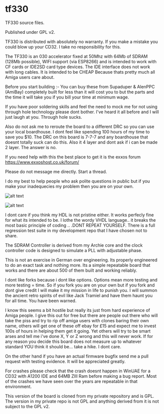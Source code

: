 # tf330

TF330 source files. 

Published under GPL v2. 

TF330 is distributed with absolutely no warranty. If you make a mistake you could blow up your CD32. I take no responsibility for this. 

The TF330 is an 030 accelerator fixed at 50Mhz with 64Mb of SDRAM (128Mb possible), WIFI support (via ESP8266) and is intended to work with CF cards or IDE2SD card type devices. The IDE interface does not work with long cables. It is intended to be CHEAP Because thats pretty much all Amiga users care about. 

Before you start building :- You can buy these from Supaduper & AlenPPC (AmiBay) completely built for less than it will cost you to but the parts and the time it will take you if you bill your time at minimum wage.

If you have poor soldering skills and feel the need to mock me for not using through hole technology please dont bother. I've heard it all before and I will just laugh at you. Through hole sucks. 

Also do not ask me to reroute the board to a different DRC so you can use your local boardhouse. I dont feel like spending 100 hours of my time to save you $10. The DRC on this board is 7-7-7 and any boardhouse that doesnt totally suck can do this. Also it 4 layer and dont ask if i can be made 2 layer. The answer is no. 

If you need help with this the best place to get it is the exxos forum https://www.exxoshost.co.uk/forum/ 

Please do not message me directly. Start a thread. 

I do my best to help people who ask polite questions in public but if you make your inadequecies my problem then you are on your own. 

![alt text](https://github.com/terriblefire/tf330/raw/master/top.png "Top of board")

![alt text](https://github.com/terriblefire/tf330/raw/master/bottom.png "Bottom of board")

I dont care if you think my HDL is not pristine either. It works perfecly fine for what its intended to be. I lothe the wordy VHDL language.. it breaks the most basic principle of coding .. .DONT REPEAT YOURSELF. There is a full regression test suite in my development repo that I have chosen not to share.

The SDRAM Controller is derived from my Archie core and the clock controller code is designed to simulate a PLL with adjustable phase. 

This is not an exercise in German over engineering. Its properly engineered to do an exact task and nothing more. Its a simple repeatable board that works and there are about 500 of them built and working reliably.

I dont like forks because i dont like options. Options mean more testing and more testing = time. So if you fork you are on your own but if you fork and dont give credit I will make it my mission in life to punish you. I will summon the ancient retro spirits of evil like Jack Tramiel and have them haunt you for all time. You have been warned. 

I know this seems a bit hostile but really its just from hard experience of Amiga people. I give this out for free but there are people out there who will take the piss and try to rip off amiga users with clones baring their own name, others will get one of these off ebay for £15 and expect me to invest 100s of hours in helping them get it going. Yet others will try to be smart arses and tell me i've done X, Y or Z wrong and this will never work. If for any reason you decide this board does not measure up to whatever standard YOU think it should be... take a hike. I dont care. 

On the other hand if you have an actual firmware bugfix send me a pull request with testing evidence. It will be appreciated greatly. 

For crashes please check that the crash doesnt happen in WinUAE for a CD32 with A1200 IDE and 64MB ZIII Ram before making a bug report. Most of the crashes we have seen over the years are repeatable in that environment. 

This version of the board is cloned from my private repository and is GPL. The version in my private repo is not GPL and anything derived from it is not subject to the GPL v2.
